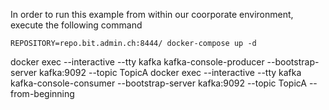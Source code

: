 In order to run this example from within our coorporate environment, execute the following command

```
REPOSITORY=repo.bit.admin.ch:8444/ docker-compose up -d
```

docker exec --interactive --tty kafka kafka-console-producer --bootstrap-server kafka:9092 --topic TopicA
docker exec --interactive --tty kafka kafka-console-consumer --bootstrap-server kafka:9092 --topic TopicA --from-beginning